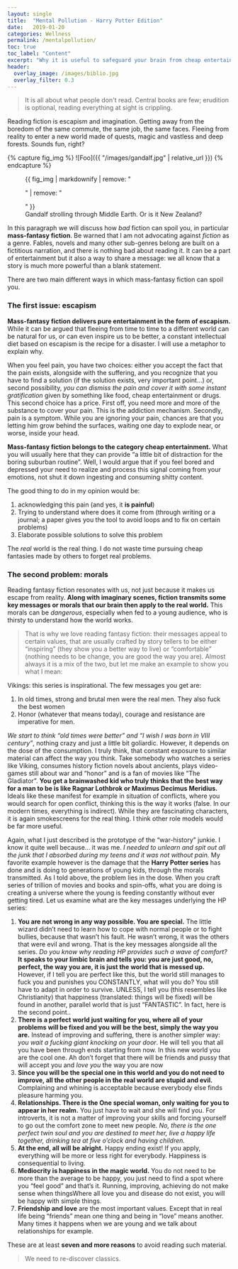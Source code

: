 ```yaml
---
layout: single
title:  "Mental Pollution - Harry Potter Edition"
date:   2019-01-20
categories: Wellness
permalink: /mentalpollution/
toc: true
toc_label: "Content"
excerpt: "Why it is useful to safeguard your brain from cheap entertainment like mass-fantasy fiction."
header:
  overlay_image: /images/biblio.jpg
  overlay_filter: 0.3
---
```

>It is all about what people don't read. Central books are few; erudition is optional, reading everything at sight is crippling.

Reading fiction is escapism and imagination. Getting away from the boredom of the same commute, the same job, the same faces. Fleeing from reality to enter a new world made of quests, magic and vastless and deep forests. Sounds fun, right?


{% capture fig_img %}
![Foo]({{ "/images/gandalf.jpg" | relative_url }})
{% endcapture %}

<figure>
  {{ fig_img | markdownify | remove: "<p>" | remove: "</p>" }}
  <figcaption>Gandalf strolling through Middle Earth. Or is it New Zealand?</figcaption>
</figure>


In this paragraph we will discuss how *bad* fiction can spoil you, in particular **mass-fantasy fiction**. Be warned that I am not advocating against *fiction* as a genre. Fables, novels and many other sub-genres belong are built on a fictitious narration, and there is nothing bad about reading it. It can be a part of entertainment but it also a way to share a message: we all know that a story is much more powerful than a blank statement. 

There are two main different ways in which mass-fantasy fiction can spoil you.

### The first issue: escapism

**Mass-fantasy fiction delivers pure entertainment in the form of escapism.** While it can be argued that fleeing from time to time to a different world can be natural for us, or can even inspire us to be better, a constant intellectual diet based on escapism is the recipe for a disaster. I will use a metaphor to explain why.

When you feel pain, you have two choices: either you accept the fact that the pain exists, alongside with the suffering, and you recognize that you have to find a solution (if the solution exists, very important point...) or, second possibility, *you can dismiss the pain and cover it with some instant gratification*  given by something like food, cheap entertainment or drugs. 
This second choice has a price. First off, you need more and more of the substance to cover your pain. This is the addiction mechanism. Secondly, pain is a symptom. While you are ignoring your pain, chances are that you letting him grow behind the surfaces, waiting one day to explode near, or worse, inside your head.

**Mass-fantasy fiction belongs to the category cheap entertainment.** What you will usually here that they can provide “a little bit of distraction for the boring suburban routine”. Well, I would argue that if you feel bored and depressed your need to realize and process this signal coming from your emotions, not shut it down ingesting and consuming shitty content.  

The good thing to do in my opinion would be:
1. acknowledging this pain (and yes, it **is painful**)
2. Trying to understand where does it come from (through writing or a journal; a paper gives you the tool to avoid loops and to fix on certain problems)
3. Elaborate possible solutions to solve this problem

The *real* world is the real thing. I do not waste time pursuing cheap fantasies made by others to forget real problems.

### The second problem: morals

Reading fantasy fiction resonates with us, not just because it makes us escape from reality.  **Along with imaginary scenes, fiction transmits some key messages or morals that our brain then apply to the real world.** This morals can be *dangerous*, especially when fed to a young audience, who is thirsty to understand how the world works.

>That is why we love reading fantasy fiction: their messages appeal to certain values, that are usually crafted by story tellers to be either “inspiring” (they show you a better way to live) or “comfortable” (nothing needs to be change, you are good the way you are). 
Almost always it is a mix of the two, but let me make an example to show you what I mean:

Vikings: this series is inspirational. The few messages you get are:

1. In old times, strong and brutal men were the real men. They also fuck the best women 
2. Honor (whatever that means today), courage and resistance are imperative for men.

*We start to think “old times were better” and “I wish I was born in VIII century”*, nothing crazy and just a little bit goliardic.  However, it depends on the dose of the consumption. I truly think, that constant exposure to similar material can affect the way you think. 
Take somebody who watches a series like Viking, consumes history fiction novels about ancients, plays video-games still about war and “honor” and is a fan of movies like “The Gladiator”. **You get a brainwashed kid who truly thinks that the best way for a man to be is like Ragnar Lothbrok or Maximus Decimus Meridius.** Ideals like these manifest for example in situation of conflicts, where you would search for open conflict, thinking this is the way it works (false. In our modern times, everything is indirect). While they are fascinating characters, it is again smokescreens for the real thing. I think other role models would be far more useful.

Again, what I just described is the prototype of the “war-history” junkie. I know it quite well because... it was me. *I needed to unlearn and spit out all the junk that I absorbed during my teens and it was not without pain.* My favorite example however is the damage that the **Harry Potter series** has done and is doing to generations of young kids, through the morals transmitted. As I told above, the problem lies in the dose. When you craft series of trillion of movies and books and spin-offs, what you are doing is creating a universe where the young is feeding constantly without ever getting tired. 
Let us examine what are the key messages underlying the HP series:
	
1. **You are not wrong in any way possible. You are special.** The little wizard didn’t need to learn how to cope with normal people or to fight bullies, because that wasn’t his fault. He wasn’t wrong, it was the others that were evil and wrong. That is the key messages alongside all the series. *Do you know why reading HP provides such a wave of comfort?* **It speaks to your limbic brain and tells you: you are just good, no, perfect, the way you are, it is just the world that is messed up.** However, if I tell you are perfect like this, but the world still manages to fuck you and punishes you CONSTANTLY, what will you do? You still have to adapt in order to survive. UNLESS, I tell you (this resembles like Christianity) that happiness (translated: things will be fixed) will be found in another, parallel world that is just “FANTASTIC”. In fact, here is the second point..
2. **There is a perfect world just waiting for you, where all of your problems will be fixed and you will be the best, simply the way you are.** Instead of improving and suffering, there is another simpler way: *you wait a fucking giant knocking on your door*. He will tell you that all you have been through ends starting from now. In this new world you are the cool one. Ah don’t forget that there will be friends and pussy that will accept you and *love you* the way you are now
3. **Since you will be the special one in this world and you do not need to improve, all the other people in the real world are stupid and evil.** Complaining and whining is acceptable because everybody else finds pleasure harming you.
4. **Relationships. There is the One special woman, only waiting for you to appear in her realm.** You just have to wait and she will find you.  For introverts, it is not a matter of improving your skills and forcing yourself to go out the comfort zone to meet new people. *No, there is the one perfect twin soul and you are destined to meet her, live a happy life together, drinking tea at five o’clock and having children.*
5. **At the end, all will be alright.** Happy ending exist! If you apply, everything will be more or less right for everybody. Happiness is consequential to living.
6. **Mediocrity is happiness in the magic world.** You do not need to be more than the average to be happy, you just need to find a spot where you “feel good” and that’s it. Running, improving, achieving do not make sense when thingsWhere all love you and disease do not exist, you will be happy with simple things.
7. **Friendship and love** are the most important values. Except that in real life being “friends” mean one thing and being in “love” means another. Many times it happens when we are young and we talk about relationships for example. 


These are at least **seven and more reasons** to avoid reading such material. 

>We need to re-discover classics.
